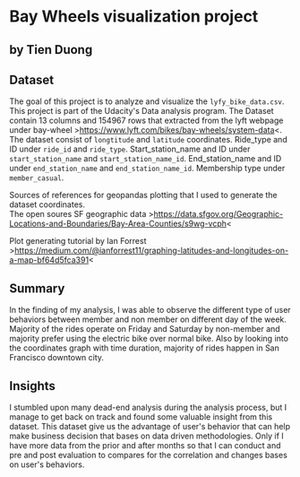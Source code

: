 # Bay Wheels visualization project
## by Tien Duong


## Dataset

The goal of this project is to analyze and visualize the `lyfy_bike_data.csv`. This project is part of the Udacity's Data analysis program. The Dataset contain 13 columns and 154967 rows that extracted from the lyft webpage under bay-wheel >https://www.lyft.com/bikes/bay-wheels/system-data<. The dataset consist of `longtitude` and `latitude` coordinates. Ride_type and ID under `ride_id` and `ride_type`. Start_station_name and ID under `start_station_name` and `start_station_name_id`. End_station_name and ID under `end_station_name` and `end_station_name_id`. Membership type under `member_casual`.

Sources of references for geopandas plotting that I used to generate the dataset coordinates.  
The open soures SF geographic data >https://data.sfgov.org/Geographic-Locations-and-Boundaries/Bay-Area-Counties/s9wg-vcph<

Plot generating tutorial by Ian Forrest >https://medium.com/@ianforrest11/graphing-latitudes-and-longitudes-on-a-map-bf64d5fca391<




## Summary

In the finding of my analysis, I was able to observe the different type of user behaviors between member and non member on different day of the week. Majority of the rides operate on Friday and Saturday by non-member and majority prefer using the electric bike over normal bike. Also by looking into the coordinates graph with time duration, majority of rides happen in San Francisco downtown city. 


## Insights

I stumbled upon many dead-end analysis during the analysis process, but I manage to get back on track and found some valuable insight from this dataset. This dataset give us the advantage of user's behavior that can help make business decision that bases on data driven methodologies. Only if I have more data from the prior and after months so that I can conduct and pre and post evaluation to compares for the correlation and changes bases on user's behaviors. 
